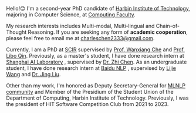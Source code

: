 Hello!😊 I'm a second-year PhD candidate of [Harbin Institute of Technology](http://www.hit.edu.cn/), majoring in Computer Science, at [Computing Faculty](http://cs.hit.edu.cn/).

My research interests includes Multi-modal, Multi-lingual and Chain-of-Thought Reasoning. If you are seeking any form of **academic cooperation**, please feel free to email me at [charleschen2333@gmail.com](mailto:charleschen2333@gmail.com).

Currently, I am a PhD at [SCIR](http://ir.hit.edu.cn/) supervised by [Prof. Wanxiang Che](http://ir.hit.edu.cn/~car/) and [Prof. Libo Qin](https://faculty.csu.edu.cn/qinlibo/zh_CN/index/204695/list/index.htm).
Previously, as a master's student, I have done research intern at [Shanghai AI Laboratory](https://www.shlab.org.cn/) , supervised by [Dr. Zhi Chen](https://donmaclean7.github.io/).
As an undergraduate student, I have done research intern at [Baidu NLP](https://nlp.baidu.com/homepage/index) , supervised by [Lijie Wang](https://scholar.google.com/citations?user=bMsGAi0AAAAJ) and [Dr. Jing Liu](https://scholar.google.com/citations?hl=zh-CN&user=_NtB74oAAAAJ).

Other than my work, I'm honored as Deputy Secretary-General for [MLNLP community](https://space.bilibili.com/168887299) and Member of the Presidium of the Student Union of the Department of Computing, Harbin Institute of Technology. Previously, I was the president of HIT Software Competition Club from 2021 to 2023.